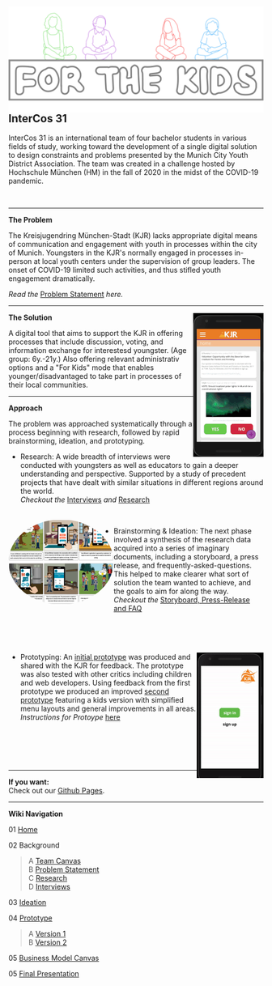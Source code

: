 <p>
  <a href=""><img  align='left' src="readMeImg/banner.jpg"></a>
</p>



## InterCos 31

InterCos 31 is an international team of four bachelor students in various fields of study, working toward the development of a single digital solution to design constraints and problems presented by the Munich City Youth District Association. The team was created in a challenge hosted by Hochschule München (HM) in the fall of 2020 in the midst of the COVID-19 pandemic.

<br/>

---


**The Problem**

The Kreisjugendring München-Stadt (KJR) lacks appropriate digital means of communication and engagement with youth in processes within the city of Munich. Youngsters in the KJR's normally engaged in processes in-person at local youth centers under the supervision of group leaders. The onset of COVID-19 limited such activities, and thus stifled youth engagement dramatically.

*Read the* [Problem Statement](https://github.com/gxc-international-innovation-challenge/gxc-team-31/wiki/Problem-Statement) *here.*
<br/>

---
<p>
  <a href=""><img  align='right' src="readMeImg/ProtoAdult.gif"></a>
</p>

**The Solution** 

A digital tool that aims to support the KJR in offering processes that include discussion, voting, and information exchange for interestesd youngster. (Age group: 6y.-21y.)
Also offering relevant administrativ options and a "For Kids" mode that enables younger/disadvantaged to take part in processes of their local communities.

---


**Approach**

The problem was approached systematically through a process beginning with research, followed by rapid brainstorming, ideation, and prototyping.

- Research: A wide breadth of interviews were conducted with youngsters as well as educators to gain a deeper understanding and perspective. Supported by a study of precedent projects that have dealt with similar situations in different regions around the world.<br/>*Checkout the* [Interviews](https://github.com/gxc-international-innovation-challenge/gxc-team-31/wiki/Stakeholder-Interviews) *and* [Research](https://github.com/gxc-international-innovation-challenge/gxc-team-31/wiki/Research)
<br/>
<a>
  <img style="border-radius:50%" align="left" src='readMeImg/storyboard-thumb.PNG' />
</a>

- Brainstorming & Ideation: The next phase involved a synthesis of the research data acquired into a series of imaginary documents, including a storyboard, a press release, and frequently-asked-questions. This helped to make clearer what sort of solution the team wanted to achieve, and the goals to aim for along the way.<br/>*Checkout the* [Storyboard, Press-Release and FAQ](https://github.com/gxc-international-innovation-challenge/gxc-team-31/wiki/Assignment-Ideation)
<br/>
<br/>
<br/>

<p>
  <a href=""><img  align='right' src='readMeImg/protoKids.gif'></a>
</p>

- Prototyping: An [initial prototype](https://www.figma.com/proto/NT97XEBawDZI0jdY4pDuLH/gxc_prototype_v1.0_31?node-id=0%3A1&scaling=scale-down) was produced and shared with the KJR for feedback. The prototype was also tested with other critics including children and web developers. Using feedback from the first prototype we produced an improved [second prototype](https://www.figma.com/proto/2mMAvq56hEX7r5Xwsx5KP8/gxc_prototype_v2.0_31?node-id=0%3A1&scaling=scale-down) featuring a kids version with simplified menu layouts and general improvements in all areas.<br/>
*Instructions for Protoype* [here](https://github.com/gxc-international-innovation-challenge/gxc-team-31/wiki/Prototype)

<br/><br/><br/><br/>


---

**If you want:**
<br />Check out our [Github Pages](https://gxc-international-innovation-challenge.github.io/gxc-team-31/).

---

**Wiki Navigation**

01 [Home](https://github.com/gxc-international-innovation-challenge/gxc-team-31/wiki)

02 Background 
> A [Team Canvas](https://github.com/gxc-international-innovation-challenge/gxc-team-31/wiki/Team-Canvas)
<br /> B [Problem Statement](https://github.com/gxc-international-innovation-challenge/gxc-team-31/wiki/Problem-Statement)
<br /> C [Research](https://github.com/gxc-international-innovation-challenge/gxc-team-31/wiki/Research)
<br /> D [Interviews](https://github.com/gxc-international-innovation-challenge/gxc-team-31/wiki/Stakeholder-Interviews)

03 [Ideation](https://github.com/gxc-international-innovation-challenge/gxc-team-31/wiki/Assignment-Ideation)

04 [Prototype](https://github.com/gxc-international-innovation-challenge/gxc-team-31/wiki/Prototype)
> A [Version 1](https://github.com/gxc-international-innovation-challenge/gxc-team-31/wiki/Prototyping-a-solution:--Sprint-1)
<br /> B [Version 2](https://github.com/gxc-international-innovation-challenge/gxc-team-31/wiki/Prototyping-a-solution:--Sprint-2)

05 [Business Model Canvas](https://github.com/gxc-international-innovation-challenge/gxc-team-31/wiki/Business-Model-Canvas)

05 [Final Presentation](https://github.com/gxc-international-innovation-challenge/gxc-team-31/wiki/Final-Presentation)

